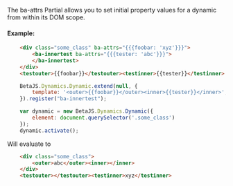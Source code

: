 

The ba-attrs Partial allows you to set initial property values for a dynamic from within its DOM scope.

#### Example:


```html
	<div class="some_class" ba-attrs="{{{foobar: 'xyz'}}}">
		<ba-innertest ba-attrs="{{{tester: 'abc'}}}">
		</ba-innertest>
	</div>
	<testouter>{{foobar}}</testouter><testinner>{{tester}}</testinner>
```

```js
	BetaJS.Dynamics.Dynamic.extend(null, {
		template: '<outer>{{foobar}}</outer><inner>{{tester}}</inner>',
	}).register("ba-innertest");

    var dynamic = new BetaJS.Dynamics.Dynamic({
        element: document.querySelector('.some_class')
    });
    dynamic.activate();
```


Will evaluate to

```html
	<div class="some_class">
        <outer>abc</outer><inner></inner>
	</div>
	<testouter></testouter><testinner>xyz</testinner>
```